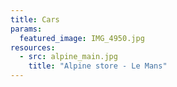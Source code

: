 ```yaml
---
title: Cars
params:
  featured_image: IMG_4950.jpg
resources:
  - src: alpine_main.jpg
    title: "Alpine store - Le Mans"
---
```

